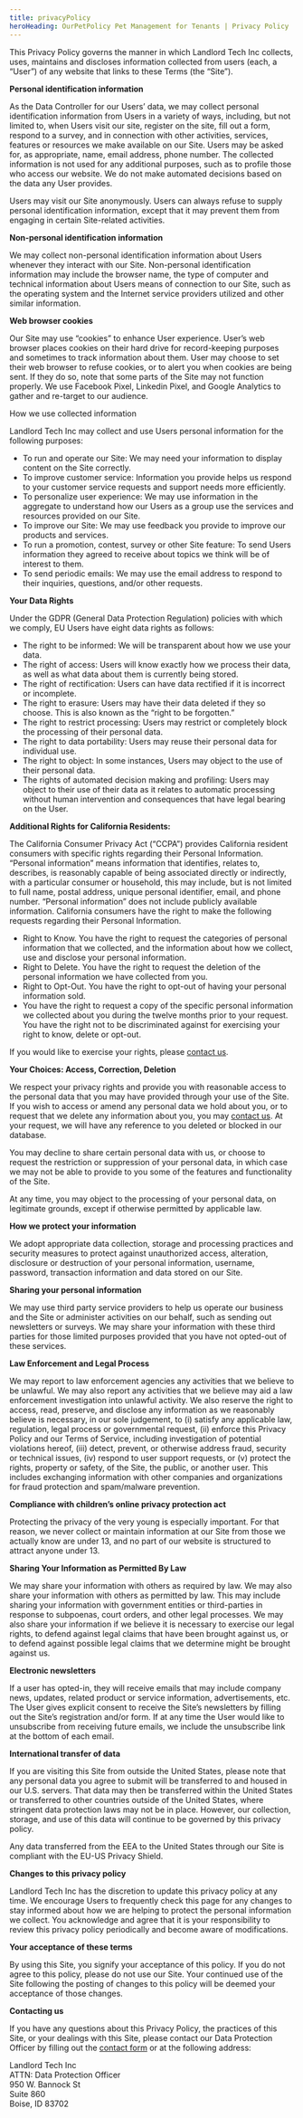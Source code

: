 ```yaml
---
title: privacyPolicy
heroHeading: OurPetPolicy Pet Management for Tenants | Privacy Policy
---
```


This Privacy Policy governs the manner in which Landlord Tech Inc collects, uses, maintains and discloses information collected from users (each, a “User”) of any website that links to these Terms (the “Site”).

**Personal identification information**

As the Data Controller for our Users’ data, we may collect personal identification information from Users in a variety of ways, including, but not limited to, when Users visit our site, register on the site, fill out a form, respond to a survey, and in connection with other activities, services, features or resources we make available on our Site. Users may be asked for, as appropriate, name, email address, phone number. The collected information is not used for any additional purposes, such as to profile those who access our website. We do not make automated decisions based on the data any User provides.

Users may visit our Site anonymously. Users can always refuse to supply personal identification information, except that it may prevent them from engaging in certain Site-related activities.

**Non-personal identification information**

We may collect non-personal identification information about Users whenever they interact with our Site. Non-personal identification information may include the browser name, the type of computer and technical information about Users means of connection to our Site, such as the operating system and the Internet service providers utilized and other similar information.

**Web browser cookies**

Our Site may use “cookies” to enhance User experience. User’s web browser places cookies on their hard drive for record-keeping purposes and sometimes to track information about them. User may choose to set their web browser to refuse cookies, or to alert you when cookies are being sent. If they do so, note that some parts of the Site may not function properly. We use Facebook Pixel, Linkedin Pixel, and Google Analytics to gather and re-target to our audience.

How we use collected information

Landlord Tech Inc may collect and use Users personal information for the following purposes:

- To run and operate our Site: We may need your information to display content on the Site correctly.
- To improve customer service: Information you provide helps us respond to your customer service requests and support needs more efficiently.
- To personalize user experience: We may use information in the aggregate to understand how our Users as a group use the services and resources provided on our Site.
- To improve our Site: We may use feedback you provide to improve our products and services.
- To run a promotion, contest, survey or other Site feature: To send Users information they agreed to receive about topics we think will be of interest to them.
- To send periodic emails: We may use the email address to respond to their inquiries, questions, and/or other requests.

**Your Data Rights**

Under the GDPR (General Data Protection Regulation) policies with which we comply, EU Users have eight data rights as follows:

- The right to be informed: We will be transparent about how we use your data.
- The right of access: Users will know exactly how we process their data, as well as what data about them is currently being stored.
- The right of rectification: Users can have data rectified if it is incorrect or incomplete.
- The right to erasure: Users may have their data deleted if they so choose. This is also known as the “right to be forgotten.”
- The right to restrict processing: Users may restrict or completely block the processing of their personal data.
- The right to data portability: Users may reuse their personal data for individual use.
- The right to object: In some instances, Users may object to the use of their personal data.
- The rights of automated decision making and profiling: Users may object to their use of their data as it relates to automatic processing without human intervention and consequences that have legal bearing on the User.

**Additional Rights for California Residents:**

The California Consumer Privacy Act (“CCPA”) provides California resident consumers with specific rights regarding their Personal Information. “Personal information” means information that identifies, relates to, describes, is reasonably capable of being associated directly or indirectly, with a particular consumer or household, this may include, but is not limited to full name, postal address, unique personal identifier, email, and phone number. “Personal information” does not include publicly available information. California consumers have the right to make the following requests regarding their Personal Information.

- Right to Know. You have the right to request the categories of personal information that we collected, and the information about how we collect, use and disclose your personal information.
- Right to Delete. You have the right to request the deletion of the personal information we have collected from you.
- Right to Opt-Out. You have the right to opt-out of having your personal information sold.
- You have the right to request a copy of the specific personal information we collected about you during the twelve months prior to your request. You have the right not to be discriminated against for exercising your right to know, delete or opt-out.

If you would like to exercise your rights, please [contact us](https://www.ourpetpolicy.com/contact/).

**Your Choices: Access, Correction, Deletion**

We respect your privacy rights and provide you with reasonable access to the personal data that you may have provided through your use of the Site. If you wish to access or amend any personal data we hold about you, or to request that we delete any information about you, you may [contact us](https://www.ourpetpolicy.com/contact/). At your request, we will have any reference to you deleted or blocked in our database.

You may decline to share certain personal data with us, or choose to request the restriction or suppression of your personal data, in which case we may not be able to provide to you some of the features and functionality of the Site.

At any time, you may object to the processing of your personal data, on legitimate grounds, except if otherwise permitted by applicable law.

**How we protect your information**

We adopt appropriate data collection, storage and processing practices and security measures to protect against unauthorized access, alteration, disclosure or destruction of your personal information, username, password, transaction information and data stored on our Site.

**Sharing your personal information**

We may use third party service providers to help us operate our business and the Site or administer activities on our behalf, such as sending out newsletters or surveys. We may share your information with these third parties for those limited purposes provided that you have not opted-out of these services.

**Law Enforcement and Legal Process**

We may report to law enforcement agencies any activities that we believe to be unlawful. We may also report any activities that we believe may aid a law enforcement investigation into unlawful activity. We also reserve the right to access, read, preserve, and disclose any information as we reasonably believe is necessary, in our sole judgement, to (i) satisfy any applicable law, regulation, legal process or governmental request, (ii) enforce this Privacy Policy and our Terms of Service, including investigation of potential violations hereof, (iii) detect, prevent, or otherwise address fraud, security or technical issues, (iv) respond to user support requests, or (v) protect the rights, property or safety, of the Site, the public, or another user. This includes exchanging information with other companies and organizations for fraud protection and spam/malware prevention.

**Compliance with children’s online privacy protection act**

Protecting the privacy of the very young is especially important. For that reason, we never collect or maintain information at our Site from those we actually know are under 13, and no part of our website is structured to attract anyone under 13.

**Sharing Your Information as Permitted By Law**

We may share your information with others as required by law. We may also share your information with others as permitted by law. This may include sharing your information with government entities or third-parties in response to subpoenas, court orders, and other legal processes. We may also share your information if we believe it is necessary to exercise our legal rights, to defend against legal claims that have been brought against us, or to defend against possible legal claims that we determine might be brought against us.

**Electronic newsletters**

If a user has opted-in, they will receive emails that may include company news, updates, related product or service information, advertisements, etc. The User gives explicit consent to receive the Site’s newsletters by filling out the Site’s registration and/or form. If at any time the User would like to unsubscribe from receiving future emails, we include the unsubscribe link at the bottom of each email.

**International transfer of data**

If you are visiting this Site from outside the United States, please note that any personal data you agree to submit will be transferred to and housed in our U.S. servers. That data may then be transferred within the United States or transferred to other countries outside of the United States, where stringent data protection laws may not be in place. However, our collection, storage, and use of this data will continue to be governed by this privacy policy.

Any data transferred from the EEA to the United States through our Site is compliant with the EU-US Privacy Shield.

**Changes to this privacy policy**

Landlord Tech Inc has the discretion to update this privacy policy at any time. We encourage Users to frequently check this page for any changes to stay informed about how we are helping to protect the personal information we collect. You acknowledge and agree that it is your responsibility to review this privacy policy periodically and become aware of modifications.

**Your acceptance of these terms**

By using this Site, you signify your acceptance of this policy. If you do not agree to this policy, please do not use our Site. Your continued use of the Site following the posting of changes to this policy will be deemed your acceptance of those changes.

**Contacting us**

If you have any questions about this Privacy Policy, the practices of this Site, or your dealings with this Site, please contact our Data Protection Officer by filling out the [contact form](https://www.ourpetpolicy.com/contact-us/) or at the following address:

Landlord Tech Inc\
ATTN: Data Protection Officer\
950 W. Bannock St\
Suite 860\
Boise, ID 83702
